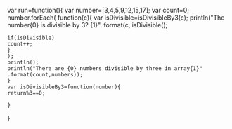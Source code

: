 var run=function(){
	var number=[3,4,5,9,12,15,17];
	var count=0;
	number.forEach(
	function(c){
	var isDivisible=isDivisibleBy3(c);
	println("The number{0} is divisible by 3? {1}". format(c, isDivisible();

	if(isDivisible)
	count++;
	}
	);
	println();
	println("There are {0} numbers divisible by three in array{1}"
	.format(count,numbers));
	}
	var isDivisibleBy3=function(number){
	return%3==0;

	}
}
